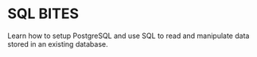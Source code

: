 # SQL BITES

Learn how to setup PostgreSQL and use SQL to read and manipulate data stored in an existing database.

